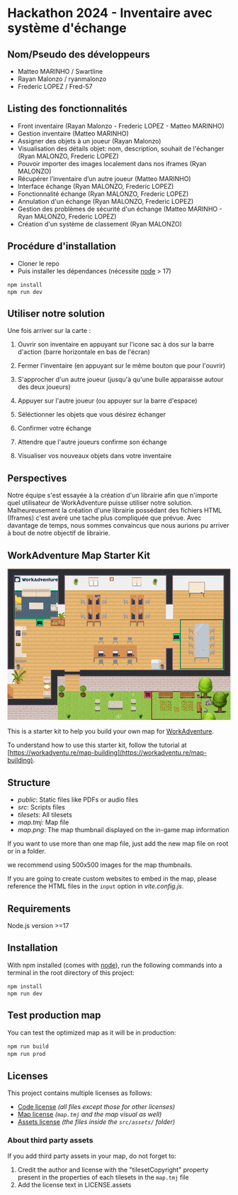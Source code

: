 # Hackathon 2024 - Inventaire avec système d'échange

## Nom/Pseudo des développeurs

- Matteo MARINHO / Swartline
- Rayan Malonzo / ryanmalonzo
- Frederic LOPEZ / Fred-57

## Listing des fonctionnalités

- Front inventaire (Rayan Malonzo - Frederic LOPEZ - Matteo MARINHO)
- Gestion inventaire (Matteo MARINHO)
- Assigner des objets à un joueur (Rayan Malonzo)
- Visualisation des détails objet: nom, description, souhait de l'échanger (Ryan MALONZO, Frederic LOPEZ)
- Pouvoir importer des images localement dans nos iframes (Ryan MALONZO)
- Récupérer l’inventaire d’un autre joueur (Matteo MARINHO)
- Interface échange (Ryan MALONZO, Frederic LOPEZ)
- Fonctionnalité échange (Ryan MALONZO, Frederic LOPEZ)
- Annulation d'un échange (Ryan MALONZO, Frederic LOPEZ)
- Gestion des problèmes de sécurité d'un échange (Matteo MARINHO - Ryan MALONZO, Frederic LOPEZ)
- Création d'un système de classement (Ryan MALONZO)

## Procédure d'installation

- Cloner le repo
- Puis installer les dépendances (nécessite [node](https://nodejs.org/en/) > 17)

```
npm install
npm run dev
```

## Utiliser notre solution

Une fois arriver sur la carte :

1. Ouvrir son inventaire en appuyant sur l'icone sac à dos sur la barre d'action (barre horizontale en bas de l'écran)

2. Fermer l'inventaire (en appuyant sur le même bouton que pour l'ouvrir)

3. S'approcher d'un autre joueur (jusqu'à qu'une bulle apparaisse autour des deux joueurs)

4. Appuyer sur l'autre joueur (ou appuyer sur la barre d'espace)

5. Séléctionner les objets que vous désirez échanger

6. Confirmer votre échange

7. Attendre que l'autre joueurs confirme son échange

8. Visualiser vos nouveaux objets dans votre inventaire

## Perspectives

Notre équipe s'est essayée à la création d'un librairie afin que n'importe quel utilisateur de WorkAdventure puisse utiliser notre solution.
Malheureusement la création d'une librairie possédant des fichiers HTML (Iframes) c'est avéré une tache plus compliquée que prévue. Avec davantage de temps, nous sommes convaincus que nous aurions pu arriver à bout de notre objectif de librairie.

## WorkAdventure Map Starter Kit

![map](./map.png)

This is a starter kit to help you build your own map for [WorkAdventure](https://workadventu.re).

To understand how to use this starter kit, follow the tutorial at [https://workadventu.re/map-building](https://workadventu.re/map-building).

## Structure

- _public_: Static files like PDFs or audio files
- _src_: Scripts files
- _tilesets_: All tilesets
- _map.tmj_: Map file
- _map.png_: The map thumbnail displayed on the in-game map information

If you want to use more than one map file, just add the new map file on root or in a folder.

we recommend using 500x500 images for the map thumbnails.

If you are going to create custom websites to embed in the map, please reference the HTML files in the `input` option in _vite.config.js_.

## Requirements

Node.js version >=17

## Installation

With npm installed (comes with [node](https://nodejs.org/en/)), run the following commands into a terminal in the root directory of this project:

```shell
npm install
npm run dev
```

## Test production map

You can test the optimized map as it will be in production:

```sh
npm run build
npm run prod
```

## Licenses

This project contains multiple licenses as follows:

- [Code license](./LICENSE.code) _(all files except those for other licenses)_
- [Map license](./LICENSE.map) _(`map.tmj` and the map visual as well)_
- [Assets license](./LICENSE.assets) _(the files inside the `src/assets/` folder)_

### About third party assets

If you add third party assets in your map, do not forget to:

1. Credit the author and license with the "tilesetCopyright" property present in the properties of each tilesets in the `map.tmj` file
2. Add the license text in LICENSE.assets
